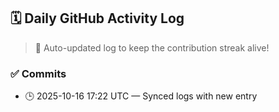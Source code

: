 ## 🗓️ Daily GitHub Activity Log

> 🤖 Auto-updated log to keep the contribution streak alive!

### ✅ Commits

- 🕒 2025-10-16 17:22 UTC — Synced logs with new entry

